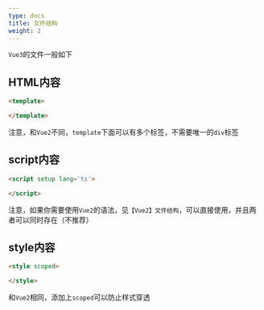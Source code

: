 ```yaml
---
type: docs
title: 文件结构
weight: 2
---
```



`Vue3`的文件一般如下

## HTML内容

```html
<template>

</template>
```

注意，和`Vue2`不同，`template`下面可以有多个标签，不需要唯一的`div`标签

## script内容
```html
<script setup lang='ts'>

</script>
```

注意，如果你需要使用`Vue2`的语法，见`【Vue2】文件结构`，可以直接使用，并且两者可以同时存在（不推荐）

## style内容

```html
<style scoped>

</style>
```
和`Vue2`相同，添加上`scoped`可以防止样式穿透